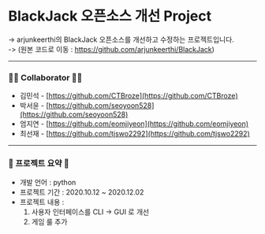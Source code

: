 # BlackJack 오픈소스 개선 Project

-> arjunkeerthi의 BlackJack 오픈소스를 개선하고 수정하는 프로젝트입니다.
<br>
-> (원본 코드로 이동 : https://github.com/arjunkeerthi/BlackJack)

<hr>

### 👨‍💻 **Collaborator** 👩‍💻

- 김민석 - [https://github.com/CTBroze](https://github.com/CTBroze)
- 박서윤 - [https://github.com/seoyoon528](https://github.com/seoyoon528)
- 엄지연 - [https://github.com/eomjiyeon](https://github.com/eomjiyeon)
- 최선재 - [https://github.com/tjswo2292](https://github.com/tjswo2292)

<hr>

### 📌 프로젝트 요약 📌

- 개발 언어 : python
- 프로젝트 기간 : 2020.10.12 ~ 2020.12.02
- 프로젝트 내용 :
    1. 사용자 인터페이스를 CLI → GUI 로 개선
    2. 게임 룰 추가
